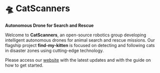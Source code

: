 # 🛸 CatScanners

**Autonomous Drone for Search and Rescue**

Welcome to **CatScanners**, an open-source robotics group developing intelligent autonomous drones for animal search and rescue missions. Our flagship project **find-my-kitten** is focused on detecting and following cats in disaster zones using cutting-edge technology.

Please access our [website](https://catscanners.github.io/find-my-kitten/) with the latest updates and with the guide on how to get started.